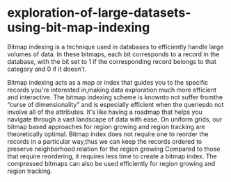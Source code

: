 # exploration-of-large-datasets-using-bit-map-indexing
Bitmap indexing is a technique used in databases to efficiently handle large volumes of data. In these bitmaps, each bit corresponds to a record in the database, with the bit set to 1 if the corresponding record belongs to that category and 0 if it doesn’t.

Bitmap indexing acts as a map or index that guides you to the specific records you're interested in,making data exploration much more efficient and interactive.
The bitmap indexing scheme is knownto not suffer fromthe “curse of dimensionality” and is especially efficient when the queriesdo not involve all of the attributes. 
It's like having a roadmap that helps you navigate through a vast landscape of data with ease.
On uniform grids, our bitmap based approaches for region growing and region tracking are theoretically optimal. 
Bitmap index does not require one to reorder the records in a particular way,thus we can keep the records ordered to preserve neighborhood relation for the region growing Compared to those that require reordering, it requires less time to create a bitmap index. The compressed bitmaps can also be used efficiently for region growing and region tracking.
